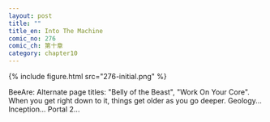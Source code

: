 ```yaml
---
layout: post
title: ""
title_en: Into The Machine
comic_no: 276
comic_ch: 第十章
category: chapter10
---
```

{% include figure.html src="276-initial.png" %}

BeeAre: Alternate page titles: "Belly of the Beast", "Work On Your Core". When you get right down to it, things get older as you go deeper. Geology... Inception... Portal 2...
